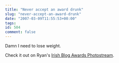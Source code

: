 ```yaml
---
title: "Never accept an award drunk"
slug: "never-accept-an-award-drunk"
date: "2007-03-09T11:55:53+00:00"
tags:
id: 504
comment: false
---
```


Damn I need to lose weight.

Check it out on Ryan's [Irish Blog Awards Photostream](http://flickr.com/photos/rymus/415446978/in/set-72157594578577073/).
